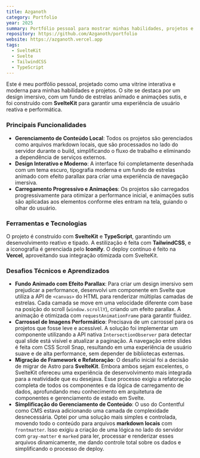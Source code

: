```yaml
---
title: Azganoth
category: Portfolio
year: 2025
summary: Portfólio pessoal para mostrar minhas habilidades, projetos e informações para contato.
repository: https://github.com/Azganoth/portfolio
website: https://azganoth.vercel.app
tags:
  - SvelteKit
  - Svelte
  - TailwindCSS
  - TypeScript
---
```


Este é meu portfólio pessoal, projetado como uma vitrine interativa e moderna para minhas habilidades e projetos. O site se destaca por um design imersivo, com um fundo de estrelas animado e animações sutis, e foi construído com **SvelteKit** para garantir uma experiência de usuário reativa e performática.

### Principais Funcionalidades

- **Gerenciamento de Conteúdo Local**: Todos os projetos são gerenciados como arquivos markdown locais, que são processados no lado do servidor durante o build, simplificando o fluxo de trabalho e eliminando a dependência de serviços externos.
- **Design Interativo e Moderno**: A interface foi completamente desenhada com um tema escuro, tipografia moderna e um fundo de estrelas animado com efeito parallax para criar uma experiência de navegação imersiva.
- **Carregamento Progressivo e Animações**: Os projetos são carregados progressivamente para otimizar a performance inicial, e animações sutis são aplicadas aos elementos conforme eles entram na tela, guiando o olhar do usuário.

### Ferramentas e Tecnologias

O projeto é construído com **SvelteKit** e **TypeScript**, garantindo um desenvolvimento reativo e tipado. A estilização é feita com **TailwindCSS**, e a iconografia é gerenciada pelo **Iconify**. O deploy contínuo é feito na **Vercel**, aproveitando sua integração otimizada com SvelteKit.

### Desafios Técnicos e Aprendizados

- **Fundo Animado com Efeito Parallax**: Para criar um design imersivo sem prejudicar a performance, desenvolvi um componente em Svelte que utiliza a API de `<canvas>` do HTML para renderizar múltiplas camadas de estrelas. Cada camada se move em uma velocidade diferente com base na posição do scroll (`window.scrollY`), criando um efeito parallax. A animação é otimizada com `requestAnimationFrame` para garantir fluidez.
- **Carrossel de Imagens Performático**: Precisava de um carrossel para os projetos que fosse leve e acessível. A solução foi implementar um componente utilizando a API nativa `IntersectionObserver` para detectar qual slide está visível e atualizar a paginação. A navegação entre slides é feita com CSS Scroll Snap, resultando em uma experiência de usuário suave e de alta performance, sem depender de bibliotecas externas.
- **Migração de Framework e Refatoração**: O desafio inicial foi a decisão de migrar de Astro para **SvelteKit**. Embora ambos sejam excelentes, o SvelteKit ofereceu uma experiência de desenvolvimento mais integrada para a reatividade que eu desejava. Esse processo exigiu a refatoração completa de todos os componentes e da lógica de carregamento de dados, aprofundando meu conhecimento em arquitetura de componentes e gerenciamento de estado em Svelte.
- **Simplificação do Gerenciamento de Conteúdo**: O uso do Contentful como CMS estava adicionando uma camada de complexidade desnecessária. Optei por uma solução mais simples e controlada, movendo todo o conteúdo para arquivos **markdown locais** com `frontmatter`. Isso exigiu a criação de uma lógica no lado do servidor com `gray-matter` e `marked` para ler, processar e renderizar esses arquivos dinamicamente, me dando controle total sobre os dados e simplificando o processo de deploy.
